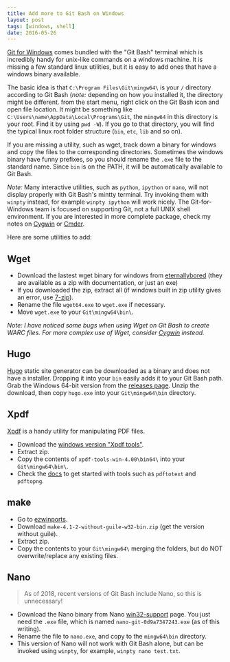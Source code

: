 ```yaml
---
title: Add more to Git Bash on Windows
layout: post
tags: [windows, shell]
date: 2016-05-26
---
```


[Git for Windows](https://git-for-windows.github.io/) comes bundled with the "Git Bash" terminal which is incredibly handy for unix-like commands on a windows machine.
It is missing a few standard linux utilities, but it is easy to add ones that have a windows binary available.

The basic idea is that `C:\Program Files\Git\mingw64\` is your `/` directory according to Git Bash (*note:* depending on how you installed it, the directory might be different. from the start menu, right click on the Git Bash icon and open file location. It might be something like `C:\Users\name\AppData\Local\Programs\Git`, the `mingw64` in this directory is your root. Find it by using `pwd -W`).
If you go to that directory, you will find the typical linux root folder structure (`bin`, `etc`, `lib` and so on). 

If you are missing a utility, such as wget, track down a binary for windows and copy the files to the corresponding directories. 
Sometimes the windows binary have funny prefixes, so you should rename the `.exe` file to the standard name.
Since `bin` is on the PATH, it will be automatically available to Git Bash.

*Note:* Many interactive utilities, such as `python`, `ipython` or `nano`, will not display properly with Git Bash's mintty terminal. 
Try invoking them with `winpty` instead, for example `winpty ipython` will work nicely.
The Git-for-Windows team is focused on supporting Git, not a full UNIX shell environment.
If you are interested in more complete package, check my notes on [Cygwin](https://evanwill.github.io/_drafts/notes/cygwin.html) or [Cmder](https://evanwill.github.io/_drafts/notes/cmdr.html).

Here are some utilities to add:

## Wget 

- Download the lastest wget binary for windows from [eternallybored](https://eternallybored.org/misc/wget/) (they are available as a zip with documentation, or just an exe)
- If you downloaded the zip, extract all (if windows built in zip utility gives an error, use [7-zip](http://www.7-zip.org/)).
- Rename the file `wget64.exe` to `wget.exe` if necessary. 
- Move `wget.exe` to your `Git\mingw64\bin\`.

*Note: I have noticed some bugs when using Wget on Git Bash to create WARC files. For more complex use of Wget, consider [Cygwin](https://evanwill.github.io/_drafts/notes/cygwin.html) instead.*

## Hugo 

[Hugo](http://gohugo.io/) static site generator can be downloaded as a binary and does not have a installer.
Dropping it into your `bin` easily adds it to your Git Bash path.
Grab the Windows 64-bit version from the [releases page](https://github.com/gohugoio/hugo/releases).
Unzip the download, then copy `hugo.exe` into your `Git\mingw64\bin` directory.

## Xpdf

[Xpdf](http://www.xpdfreader.com/index.html) is a handy utility for manipulating PDF files. 

- Download the [windows version "Xpdf tools"](http://www.xpdfreader.com/download.html).
- Extract zip.
- Copy the contents of `xpdf-tools-win-4.00\bin64\` into your `Git\mingw64\bin\`.
- Check the [docs](http://www.xpdfreader.com/support.html) to get started with tools such as `pdftotext` and `pdftopng`.

## make

- Go to [ezwinports](https://sourceforge.net/projects/ezwinports/files/).
- Download `make-4.1-2-without-guile-w32-bin.zip` (get the version without guile).
- Extract zip.
- Copy the contents to your `Git\mingw64\` merging the folders, but do NOT overwrite/replace any existing files. 

## Nano

> As of 2018, recent versions of Git Bash include Nano, so this is unnecessary!

- Download the Nano binary from Nano [win32-support](https://www.nano-editor.org/dist/win32-support/) page. You just need the `.exe` file, which is named `nano-git-0d9a7347243.exe` (as of this writing).
- Rename the file to `nano.exe`, and copy to the `mingw64\bin` directory.
- This version of Nano will not work with Git Bash alone, but can be invoked using `winpty`, for example, `winpty nano test.txt`.
